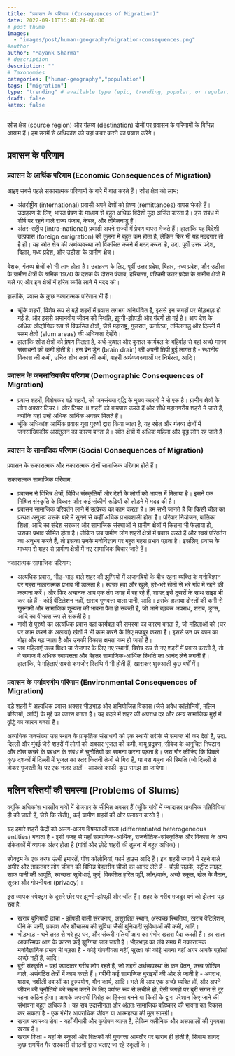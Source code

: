 ```yaml
---
title: "प्रवासन के परिणाम (Consequences of Migration)"
date: 2022-09-11T15:40:24+06:00
# post thumb
images:
  - "images/post/human-geography/migration-consequences.png"
#author
author: "Mayank Sharma"
# description
description: ""
# Taxonomies
categories: ["human-geography","population"]
tags: ["migration"]
type: "trending" # available type (epic, trending, popular, or regular)
draft: false
katex: false
---
```


स्रोत क्षेत्र (source region) और गंतव्य (destination) दोनों पर प्रवासन के परिणामों के विभिन्न आयाम हैं। हम उनमें से अधिकांश को यहां कवर करने का प्रयास करेंगे।

## प्रवासन के परिणाम

### प्रवासन के आर्थिक परिणाम (Economic Consequences of Migration)

आइए सबसे पहले सकारात्मक परिणामों के बारे में बात करते हैं।
स्रोत क्षेत्र को लाभ:
* अंतर्राष्ट्रीय (international) प्रवासी अपने देशों को प्रेषण (remittances) वापस भेजते हैं। उदाहरण के लिए, भारत प्रेषण के माध्यम से बहुत अधिक विदेशी मुद्रा अर्जित करता है। इस संबंध में शीर्ष पर रहने वाले राज्य पंजाब, केरल, और तमिलनाडु हैं।
* अंतर-राष्ट्रीय (intra-national) प्रवासी अपने राज्यों में प्रेषण वापस भेजते हैं। हालांकि यह विदेशी उत्प्रवास (foreign emigration) की तुलना में बहुत कम होता है, लेकिन फिर भी यह मददगार तो है ही। यह स्रोत क्षेत्र की अर्थव्यवस्था को विकसित करने में मदद करता है, उदा. पूर्वी उत्तर प्रदेश, बिहार, मध्य प्रदेश, और उड़ीसा के ग्रामीण क्षेत्र।

बेशक, गंतव्य क्षेत्रों को भी लाभ होता है। उदाहरण के लिए, पूर्वी उत्तर प्रदेश, बिहार, मध्य प्रदेश, और उड़ीसा के ग्रामीण क्षेत्रों के श्रमिक 1970 के दशक के दौरान पंजाब, हरियाणा, पश्चिमी उत्तर प्रदेश के ग्रामीण क्षेत्रों में चले गए और इन क्षेत्रों में हरित क्रांति लाने में मदद की।

हालांकि, प्रवास के कुछ नकारात्मक परिणाम भी हैं।
* चूंकि शहरों, विशेष रूप से बड़े शहरों में प्रवास लगभग अनियंत्रित है, इससे इन जगहों पर भीड़भाड़ हो गई है, और इससे अमानवीय जीवन की स्थिति, झुग्गी-झोपड़ी और गंदगी हो गई है। आप देश के अधिक औद्योगिक रूप से विकसित क्षेत्रों, जैसे महाराष्ट्र, गुजरात, कर्नाटक, तमिलनाडु और दिल्ली में स्लम क्षेत्रों (slum areas) की अधिकता देखेंगे।
* हालांकि स्रोत क्षेत्रों को प्रेषण मिलता है, अर्ध-कुशल और कुशल कार्यबल के बहिर्वाह से वहां अच्छे मानव संसाधनों की कमी होती है। इस ब्रेन ड्रेन (brain drain) की अपनी छिपी हुई लागत है - स्थानीय विकास की कमी, उचित शोध कार्य की कमी, बाहरी अर्थव्यवस्थाओं पर निर्भरता, आदि।

### प्रवासन के जनसांख्यिकीय परिणाम (Demographic Consequences of Migration)

* प्रवास शहरों, विशेषकर बड़े शहरों, की जनसंख्या वृद्धि के मुख्य कारणों में से एक है। ग्रामीण क्षेत्रों के लोग अक्सर टियर II और टियर III शहरों को बायपास करते हैं और सीधे महानगरीय शहरों में जाते हैं, क्योंकि यहां उन्हें अधिक आर्थिक अवसर मिलते हैं।
* चूंकि अधिकांश आर्थिक प्रवास युवा पुरुषों द्वारा किया जाता है, यह स्रोत और गंतव्य दोनों में जनसांख्यिकीय असंतुलन का कारण बनता है। स्रोत क्षेत्रों में अधिक महिला और वृद्ध लोग रह जाते हैं।

### प्रवासन के सामाजिक परिणाम (Social Consequences of Migration)

प्रवासन के सकारात्मक और नकारात्मक दोनों सामाजिक परिणाम होते हैं।

सकारात्मक सामाजिक परिणाम:
* प्रवासन ने विभिन्न क्षेत्रों, विविध संस्कृतियों और देशों के लोगों को आपस में मिलाया है। इसने एक मिश्रित संस्कृति के विकास और कई संकीर्ण रूढ़ियों को तोड़ने में मदद की है।
* प्रवासन सामाजिक परिवर्तन लाने में उत्प्रेरक का काम करता है। हम सभी जानते हैं कि किसी चीज़ का प्रत्यक्ष अनुभव उसके बारे में सुनने से कहीं अधिक प्रभावशाली होता है। परिवार नियोजन, बालिका शिक्षा, आदि का संदेश सरकार और सामाजिक संस्थाओं ने ग्रामीण क्षेत्रों में कितना भी फैलाया हो, उसका प्रभाव सीमित होता है। लेकिन जब ग्रामीण लोग शहरी क्षेत्रों में प्रवास करते हैं और स्वयं परिवर्तन का अनुभव करते हैं, तो इसका उनके मनोविज्ञान पर बहुत गहरा प्रभाव पड़ता है। इसलिए, प्रवास के माध्यम से शहर से ग्रामीण क्षेत्रों में नए सामाजिक विचार जाते हैं।

नकारात्मक सामाजिक परिणाम:
* अत्यधिक प्रवास, भीड़-भाड़ वाले शहर की झुग्गियों में अजनबियों के बीच रहना व्यक्ति के मनोविज्ञान पर गहरा नकारात्मक प्रभाव भी डालता है। स्वच्छ हवा और खुले, हरे-भरे खेतों से भरे गाँव में रहने की कल्पना करें। और फिर अचानक आप एक तंग जगह में रह रहे हैं, शायद इसे दूसरों के साथ साझा भी कर रहे हैं - कोई वेंटिलेशन नहीं, खराब गुणवत्ता वाला पानी, आदि। इसके अलावा दोस्तों की कमी से गुमनामी और सामाजिक शून्यता की भावना पैदा हो सकती है, जो आगे बढ़कर अपराध, शराब, ड्रग्स, आदि का वीभत्स रूप ले सकती है।
* गांवों से पुरुषों का अत्यधिक प्रवास वहां कार्यबल की समस्या का कारण बनता है, जो महिलाओं को (घर पर काम करने के अलावा) खेतों में भी काम करने के लिए मजबूर करता है। इससे उन पर काम का बोझ और बढ़ जाता है और उनकी विकास क्षमता कम हो जाती है।
* जब महिलाएं उच्च शिक्षा या रोजगार के लिए नए स्थानों, विशेष रूप से नए शहरों में प्रवास करती हैं, तो वे समाज में अधिक स्वायत्तता और बेहतर सामाजिक-आर्थिक स्थिति का आनंद लेने लगती हैं। हालांकि, ये महिलाएं सबसे कमजोर स्तिथि में भी होती हैं, खासकर शुरुआती कुछ वर्षों में।

### प्रवासन के पर्यावरणीय परिणाम (Environmental Consequences of Migration)

बड़े शहरों में अत्यधिक प्रवास अक्सर भीड़भाड़ और अनियोजित विकास (जैसे अवैध कॉलोनियों, मलिन बस्तियों, आदि) के मुद्दे का कारण बनता है। यह बदले में शहर की अपराध दर और अन्य सामाजिक मुद्दों में वृद्धि का कारण बनता है।

अत्यधिक जनसंख्या उस स्थान के प्राकृतिक संसाधनों को एक स्थायी तरीके से समाप्त भी कर देती है, उदा. दिल्ली और मुंबई जैसे शहरों में लोगों को अक्सर भूजल की कमी, वायु प्रदूषण, सीवेज के अनुचित निपटान और ठोस कचरे के प्रबंधन के संबंध में चुनौतियों का सामना करना पड़ता है। जरा गौर कीजिए कि पिछले कुछ दशकों में दिल्ली में भूजल का स्तर कितनी तेजी से गिरा है, या बस यमुना की स्थिति (जो दिल्ली से होकर गुजरती है) पर एक नज़र डालें - आपको काफी-कुछ समझ आ जायेगा।


## मलिन बस्तियों की समस्या (Problems of Slums)

क्यूंकि अधिकांश भारतीय गांवों में रोजगार के सीमित अवसर हैं (चूंकि गांवों में ज्यादातर प्राथमिक गतिविधियां ही की जाती हैं, जैसे कि खेती), कई ग्रामीण शहरों की ओर पलायन करते हैं।

यह हमारे शहरी केंद्रों को अलग-अलग विषमताओं वाला (differentiated heterogeneous entities) बनाता है - इसी वजह से यहाँ सामाजिक-आर्थिक, राजनीतिक-सांस्कृतिक और विकास के अन्य संकेतकों में व्यापक अंतर होता है (गांवों और छोटे शहरों की तुलना में बहुत अधिक)।

स्पेक्ट्रम के एक तरफ ऊंची इमारतें, पॉश कॉलोनियां, फार्म हाउस आदि हैं। इन शहरी स्थानों में रहने वाले अमीर और ताकतवर लोग जीवन की विभिन्न बेहतरीन चीजों का आनंद लेते हैं - चौड़ी सड़कें, स्ट्रीट लाइट, साफ पानी की आपूर्ति, स्वच्छता सुविधाएं, कुएं, विकसित हरित पट्टी, लॉन/पार्क, अच्छे स्कूल, खेल के मैदान, सुरक्षा और गोपनीयता (privacy)।

इस व्यापक स्पेक्ट्रम के दूसरे छोर पर झुग्गी-झोपड़ी और चॉल हैं। शहर के गरीब मजदूर वर्ग को झेलना पड़ रहा है:
* खराब बुनियादी ढांचा - झोंपड़ी वाली संरचनाएं, असुरक्षित स्थान, अस्वच्छ स्थितियां, खराब वेंटिलेशन, पीने के पानी, प्रकाश और शौचालय की सुविधा जैसी बुनियादी सुविधाओं की कमी, आदि।
* भीड़भाड़ - घने तरह से भरे हुए घर, और संकरी गलियाँ आग का गंभीर खतरा पैदा करती हैं। हर साल आकस्मिक आग के कारण कई झुग्गियां जल जाती हैं। भीड़भाड़ का लंबे समय में नकारात्मक मनोवैज्ञानिक प्रभाव भी पड़ता है - कोई गोपनीयता नहीं, सुरक्षा की कोई भावना नहीं अगर आपके पड़ोसी अच्छे नहीं हैं, आदि।
* बुरी संस्कृति - यहां ज्यादातर गरीब लोग रहते हैं, जो शहरी अर्थव्यवस्था के कम वेतन, उच्च जोखिम वाले, असंगठित क्षेत्रों में काम करते हैं। गरीबी कई सामाजिक बुराइयों की ओर ले जाती है - अपराध, शराब, नशीली दवाओं का दुरुपयोग, यौन कार्य, आदि। भले ही आप एक अच्छे व्यक्ति हों, और अपने जीवन की चुनौतियों को सहन करने के लिए पर्याप्त रूप से लचीले हों, ऐसी जगहों पर बुरी संगत से दूर रहना कठिन होगा। आपके अपराधी गिरोह का हिस्सा बनने या किसी के द्वारा परेशान किए जाने की संभावना बहुत अधिक है। यह सब उदासीनता और अंततः सामाजिक बहिष्कार की भावना का विकास कर सकता है - एक गंभीर आपराधिक जीवन या आत्महत्या की मूल सामग्री।
* खराब स्वास्थ्य सेवा - यहाँ बीमारी और कुपोषण व्याप्त है, लेकिन क्लीनिक और अस्पतालों की गुणवत्ता खराब है।
* खराब शिक्षा - यहां के स्कूलों और शिक्षकों की गुणवत्ता आमतौर पर खराब ही होती है, सिवाय शायद कुछ समर्पित गैर सरकारी संगठनों द्वारा चलाए जा रहे स्कूलों के।

